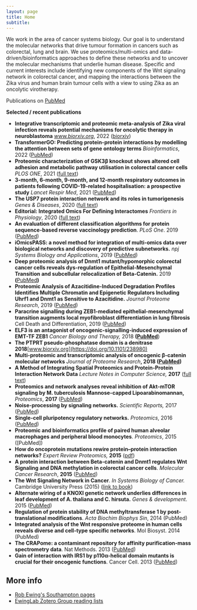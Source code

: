 ```yaml
---
layout: page
title: Home
subtitle: 
---
```


We work in the area of cancer systems biology. Our goal is to understand the molecular networks that drive tumour formation in cancers such as colorectal, lung and brain. We use proteomics/multi-omics and data-driven/bioinformatics approaches to define these networks and to uncover the molecular mechanisms that underlie human disease. Specific and current interests include identifying new components of the Wnt signaling network in colorectal cancer, and mapping the interactions between the Zika virus and human brain tumour cells with a view to using Zika as an oncolytic virotherapy.

Publications on [PubMed](https://www.ncbi.nlm.nih.gov/myncbi/1-cKzpqgKU65cA/bibliography/public/)

**Selected / recent publications**

*    **Integrative transcriptomic and proteomic meta-analysis of Zika viral infection reveals potential mechanisms for oncolytic therapy in neuroblastoma** _www.biorxiv.org_, 2022 ([biorxiv](https://www.biorxiv.org/content/10.1101/2022.11.14.516401v1))
*    **TransformerGO: Predicting protein-protein interactions by modelling the attention between sets of gene ontology terms** _Bioinformatics_, 2022 ([PubMed](https://www.ncbi.nlm.nih.gov/pubmed/35176146))
*   **Proteomic characterization of GSK3β knockout shows altered cell adhesion and metabolic pathway utilisation in colorectal cancer cells** _PLOS ONE_, 2021 ([full text](https://journals.plos.org/plosone/article?id=10.1371/journal.pone.0246707))
*    **3-month, 6-month, 9-month, and 12-month respiratory outcomes in patients following COVID-19-related hospitalisation: a prospective study** _Lancet Respir Med_, 2021 ([PubMed](https://www.ncbi.nlm.nih.gov/pubmed/33964245))
*   **The USP7 protein interaction network and its roles in tumorigenesis** _Genes & Diseases_, 2020 ([full text](https://www.sciencedirect.com/science/article/pii/S235230422030129X))
*   **Editorial: Integrated Omics For Defining Interactomes** _Frontiers in Physiology_, 2020 ([full text](https://www.frontiersin.org/research-topics/8188/integrated-omics-for-defining-interactomes))
*   **An evaluation of different classification algorithms for protein sequence-based reverse vaccinology prediction**. _PLoS One_. 2019 ([PubMed](https://www.ncbi.nlm.nih.gov/pubmed/31834914))
*   **iOmicsPASS: a novel method for integration of multi-omics data over biological networks and discovery of predictive subnetworks.** _npj Systems Biology and Applications_, 2019 ([PubMed](https://www.ncbi.nlm.nih.gov/pubmed/31312515))
*   **Deep proteomic analysis of Dnmt1 mutant/hypomorphic colorectal cancer cells reveals dys-regulation of Epithelial-Mesenchymal Transition and subcellular relocalization of Beta-Catenin.** 2019 **(**[PubMed](https://www.ncbi.nlm.nih.gov/pubmed/31448663)**)**
*   **Proteomic Analysis of Azacitidine-Induced Degradation Profiles Identifies Multiple Chromatin and Epigenetic Regulators Including Uhrf1 and Dnmt1 as Sensitive to Azacitidine.** _Journal Proteome Research_, 2019 ([PubMed](https://www.ncbi.nlm.nih.gov/pubmed/30672294))
*   **Paracrine signalling during ZEB1-mediated epithelial-mesenchymal transition augments local myofibroblast differentiation in lung fibrosis** Cell Death and Differentiation, 2019 ([PubMed](https://www.ncbi.nlm.nih.gov/pubmed/30050057))
*   **ELF3 is an antagonist of oncogenic-signalling-induced expression of EMT-TF ZEB1** _Cancer Biology and Therapy,_ 2018 **([PubMed](https://www.ncbi.nlm.nih.gov/pubmed/30148686)**)
*   **The PTPRT pseudo-phosphatase domain is a denitrase** **2018**[www.biorxiv.org](https://doi.org/10.1101/238980)
*   **Multi-proteomic and transcriptomic analysis of oncogenic β-catenin molecular networks** _Journal of Proteome Research_**, 2018 ([PubMed](https://www.ncbi.nlm.nih.gov/pubmed/29747501))**
*   **A Method of Integrating Spatial Proteomics and Protein-Protein Interaction Network Data** _Lecture Notes in Computer Science,_ **2017** ([full text](https://link.springer.com/chapter/10.1007/978-3-319-70139-4_79))
*   **Proteomics and network analyses reveal inhibition of Akt-mTOR signaling by M. tuberculosis Mannose-capped Lipoarabinomannan,** _Proteomics_, **2017** ([PubMed](http://www.ncbi.nlm.nih.gov/pubmed/28994205))
*   **Noise-processing by signaling networks.** _Scientific Reports,_ 2017 ([PubMed](https://www.ncbi.nlm.nih.gov/pubmed/28373704))
*   **Single-cell pluripotency regulatory networks.** _Proteomics_, 2016 ([PubMed](https://www.ncbi.nlm.nih.gov/pubmed/27357612))
*   **Proteomic and bioinformatics profile of paired human alveolar macrophages and peripheral blood monocytes**. _Proteomics_, 2015 ([PubMed])
*   **How do oncoprotein mutations rewire protein–protein interaction networks?** _Expert Review Proteomics,_ **2015** ([pdf](data/uploads/bowler-et-al-expert-review-proteomics.pdf))
*   **A protein interaction between Beta-catenin and Dnmt1 regulates Wnt Signaling and DNA methylation in colorectal cancer cells**. _Molecular Cancer Research_, **2015** ([PubMed](http://www.ncbi.nlm.nih.gov/pubmed/25753001))
*   **The Wnt Signaling Network in Cancer**. _In Systems Biology of Cancer._ Cambridge University Press (2015) ([link to book](http://www.cambridge.org/gb/academic/subjects/life-sciences/genomics-bioinformatics-and-systems-biology/systems-biology-cancer?format=HB))
*   **Alternate wiring of a KNOXI genetic network underlies differences in leaf development of A. thaliana and C. hirsuta.** _Genes & development_. 2015 ([PubMed](https://www.ncbi.nlm.nih.gov/pubmed/26588991))
*   **Regulation of protein stability of DNA methyltransferase 1 by post-translational modifications**. _Acta Biochim Biophys Sin_, 2014 (PubMed)
*   **Integrated analysis of the Wnt responsive proteome in human cells reveals diverse and cell-type specific networks**. Mol Biosyst. 2014 (PubMed)
*   **The CRAPome: a contaminant repository for affinity purification-mass spectrometry data**. Nat Methods. 2013 ([PubMed](http://www.ncbi.nlm.nih.gov/pubmed/23921808))
*   **Gain of interaction with IRS1 by p110α-helical domain mutants is crucial for their oncogenic functions**. Cancer Cell. 2013 ([PubMed](http://www.ncbi.nlm.nih.gov/pubmed/23643389))



More info
---------

*   [Rob Ewing's Southampton pages](http://www.southampton.ac.uk/biosci/about/staff/rme1a11.page)
*   [EwingLab Zotero Group reading lists](http://www.zotero.org/groups/ewinglab)
